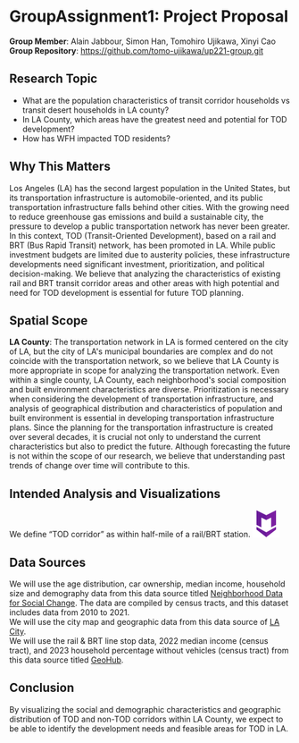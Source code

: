 # GroupAssignment1: Project Proposal
**Group Member**: Alain Jabbour, Simon Han, Tomohiro Ujikawa, Xinyi Cao  
**Group Repository**: https://github.com/tomo-ujikawa/up221-group.git

## Research Topic
- What are the population characteristics of transit corridor households vs transit desert households in LA county?
- In LA County, which areas have the greatest need and potential for TOD development?
- How has WFH impacted TOD residents? 

## Why This Matters
Los Angeles (LA) has the second largest population in the United States, but its transportation infrastructure is automobile-oriented, and its public transportation infrastructure falls behind other cities. With the growing need to reduce greenhouse gas emissions and build a sustainable city, the pressure to develop a public transportation network has never been greater. In this context, TOD (Transit-Oriented Development), based on a rail and BRT (Bus Rapid Transit) network, has been promoted in LA. While public investment budgets are limited due to austerity policies, these infrastructure developments need significant investment, prioritization, and political decision-making. We believe that analyzing the characteristics of existing rail and BRT transit corridor areas and other areas with high potential and need for TOD development is essential for future TOD planning.

## Spatial Scope
**LA County**: The transportation network in LA is formed centered on the city of LA, but the city of LA's municipal boundaries are complex and do not coincide with the transportation network, so we believe that LA County is more appropriate in scope for analyzing the transportation network. Even within a single county, LA County, each neighborhood's social composition and built environment characteristics are diverse. Prioritization is necessary when considering the development of transportation infrastructure, and analysis of geographical distribution and characteristics of population and built environment is essential in developing transportation infrastructure plans. Since the planning for the transportation infrastructure is created over several decades, it is crucial not only to understand the current characteristics but also to predict the future. Although forecasting the future is not within the scope of our research, we believe that understanding past trends of change over time will contribute to this.

## Intended Analysis and Visualizations
We define “TOD corridor” as within half-mile of a rail/BRT station.
![alt text](https://github.com/adam-p/markdown-here/raw/master/src/common/images/icon48.png)

## Data Sources
We will use the age distribution, car ownership, median income, household size and demography data from this data source titled [Neighborhood Data for Social Change](https://map.myneighborhooddata.org/). The data are compiled by census tracts, and this dataset includes data from 2010 to 2021.  
We will use the city map and geographic data from this data source of [LA City](https://data.lacity.org/browse).  
We will use the rail & BRT line stop data, 2022 median income (census tract), and 2023 household percentage without vehicles (census tract) from this data source titled [GeoHub](https://geohub.lacity.org/).

## Conclusion
By visualizing the social and demographic characteristics and geographic distribution of TOD and non-TOD corridors within LA County, we expect to be able to identify the development needs and feasible areas for TOD in LA.
